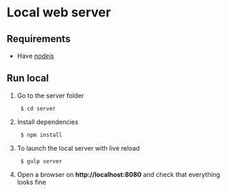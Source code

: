 Local web server
================

## Requirements
* Have [_nodejs_](https://nodejs.org/)

## Run local
1. Go to the server folder

        $ cd server

2. Install dependencies

        $ npm install

3. To launch the local server with live reload

        $ gulp server

4. Open a browser on **http://localhost:8080** and check that everything looks fine
